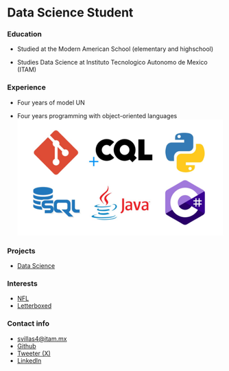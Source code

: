 # Data Science Student

### Education
+ Studied at the Modern American School (elementary and highschool)

+ Studies Data Science at Instituto Tecnologico Autonomo de Mexico (ITAM)

### Experience

+ Four years of model UN

+ Four years programming with object-oriented languages
![Local Image](Experiencia.jpg)

### Projects
+ [Data Science](https://www.linkedin.com/pulse/blog-santiago-villasenor-cckte/)

### Interests
+ [NFL](https://www.linkedin.com/pulse/texans-2023-nfl-draft-santiago-villasenor-htafe/)
+ [Letterboxed](https://boxd.it/e0xcc)

### Contact info
+ svillas4@itam.mx
+ [Github](https://github.com/SantiVillaRam7)
+ [Tweeter (X)](https://twitter.com/SantiagoVR49)
+ [LinkedIn](https://www.linkedin.com/in/santiago-villasenor-ba350b2a4/)
